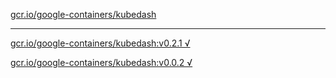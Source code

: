 [gcr.io/google-containers/kubedash](https://hub.docker.com/r/anjia0532/kubedash/tags/) 

----
[gcr.io/google-containers/kubedash:v0.2.1 √](https://hub.docker.com/r/anjia0532/google-containers.kubedash/tags/)

[gcr.io/google-containers/kubedash:v0.0.2 √](https://hub.docker.com/r/anjia0532/google-containers.kubedash/tags/)

